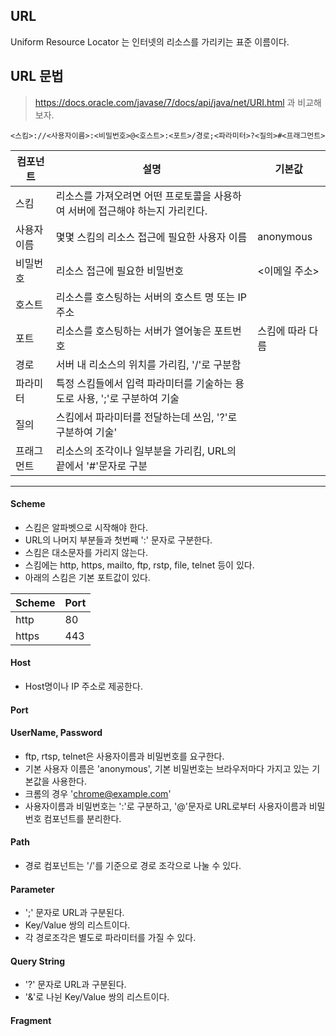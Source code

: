 ## URL

Uniform Resource Locator 는 인터넷의 리소스를 가리키는 표준 이름이다. 

## URL 문법

> https://docs.oracle.com/javase/7/docs/api/java/net/URI.html 과 비교해보자.

```
<스킴>://<사용자이름>:<비밀번호>@<호스트>:<포트>/경로;<파라미터>?<질의>#<프래그먼트>
```

|컴포넌트|설명|기본값|
|---|---|---|
|스킴|리소스를 가져오려면 어떤 프로토콜을 사용하여 서버에 접근해야 하는지 가리킨다.||
|사용자 이름|몇몇 스킴의 리소스 접근에 필요한 사용자 이름|anonymous|
|비밀번호|리소스 접근에 필요한 비밀번호|<이메일 주소>|
|호스트|리소스를 호스팅하는 서버의 호스트 명 또는 IP 주소||
|포트|리소스를 호스팅하는 서버가 열어놓은 포트번호|스킴에 따라 다름|
|경로|서버 내 리소스의 위치를 가리킴, '/'로 구분함||
|파라미터|특정 스킴들에서 입력 파라미터를 기술하는 용도로 사용, ';'로 구분하여 기술||
|질의|스킴에서 파라미터를 전달하는데 쓰임, '?'로 구분하여 기술'||
|프래그먼트|리소스의 조각이나 일부분을 가리킴, URL의 끝에서 '#'문자로 구분||

---

#### Scheme

- 스킴은 알파벳으로 시작해야 한다.
- URL의 나머지 부분들과 첫번째 ':' 문자로 구분한다.
- 스킴은 대소문자를 가리지 않는다.
- 스킴에는 http, https, mailto, ftp, rstp, file, telnet 등이 있다.
- 아래의 스킴은 기본 포트값이 있다.

|Scheme|Port|
|---|---|
|http|80|
|https|443|

#### Host 

- Host명이나 IP 주소로 제공한다. 

#### Port

#### UserName, Password

- ftp, rtsp, telnet은 사용자이름과 비밀번호를 요구한다. 
- 기본 사용자 이름은 'anonymous', 기본 비밀번호는 브라우저마다 가지고 있는 기본값을 사용한다.
 - 크롬의 경우 'chrome@example.com'
- 사용자이름과 비밀번호는 ':'로 구분하고, '@'문자로 URL로부터 사용자이름과 비밀번호 컴포넌트를 분리한다.

#### Path

- 경로 컴포넌트는 '/'를 기준으로 경로 조각으로 나눌 수 있다.

#### Parameter

- ';' 문자로 URL과 구분된다.
- Key/Value 쌍의 리스트이다.
- 각 경로조각은 별도로 파라미터를 가질 수 있다.


#### Query String

- '?' 문자로 URL과 구분된다.
- '&'로 나뉜 Key/Value 쌍의 리스트이다. 

#### Fragment

